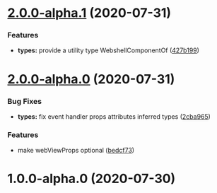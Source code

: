# [2.0.0-alpha.1](http://jsamr/react-native-webshell/compare/2.0.0-alpha.0...2.0.0-alpha.1) (2020-07-31)


### Features

* **types:** provide a utility type WebshellComponentOf ([427b199](http://jsamr/react-native-webshell/commits/427b199047227ade673bc48464e76aaad7e6f4c5))

# [2.0.0-alpha.0](http://jsamr/react-native-webshell/compare/1.0.0-alpha.0...2.0.0-alpha.0) (2020-07-31)


### Bug Fixes

* **types:** fix event handler props attributes inferred types ([2cba965](http://jsamr/react-native-webshell/commits/2cba965d7c86ff8a166e6b695df44ccdad54bf66))


### Features

* make webViewProps optional ([bedcf73](http://jsamr/react-native-webshell/commits/bedcf73d554323a14b40fd4ee76edd7d0a3bbab4))

# 1.0.0-alpha.0 (2020-07-30)

